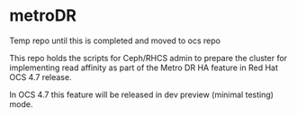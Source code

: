 # metroDR
Temp repo until this is completed and moved to ocs repo

This repo holds the scripts for Ceph/RHCS admin to prepare the cluster for implementing read affinity as part of the Metro DR HA feature in Red Hat OCS 4.7 release.

In OCS 4.7 this feature will be released in dev preview (minimal testing) mode.
